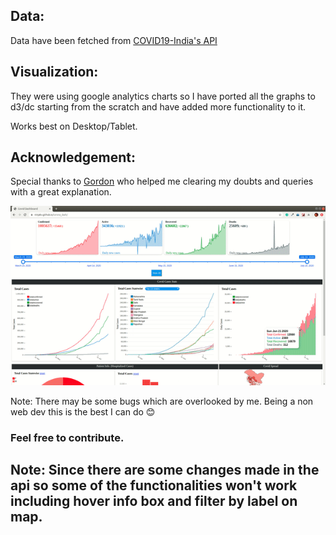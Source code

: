## Data:
Data have been fetched from [COVID19-India's API](https://api.covid19india.org)

## Visualization:
They were using google analytics charts so I have ported all the graphs to d3/dc starting from the scratch and have added more functionality to it.

Works best on Desktop/Tablet. 

## Acknowledgement:
Special thanks to [Gordon](https://stackoverflow.com/users/676195/gordon) who helped me clearing my doubts and queries with a great explanation.

![demo](https://raw.githubusercontent.com/ninjakx/corona_dash/master/cdash.gif)

Note: There may be some bugs which are overlooked by me. Being a non web dev this is the best I can do :blush:


### Feel free to contribute.

## Note: Since there are some changes made in the api so some of the functionalities won't work including hover info box and filter by label on map.

